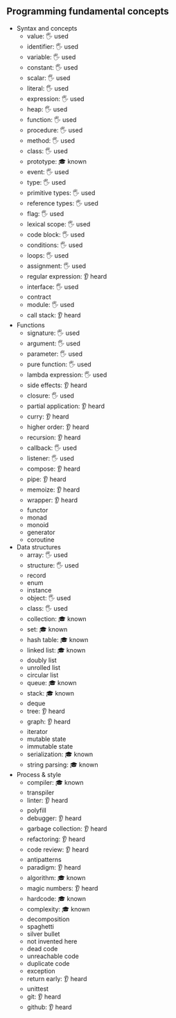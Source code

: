## Programming fundamental concepts

- Syntax and concepts
  - value: 🖐️ used
  - identifier: 🖐️ used
  - variable: 🖐️ used
  - constant: 🖐️ used
  - scalar: 🖐️ used
  - literal: 🖐️ used
  - expression: 🖐️ used
  - heap: 🖐️ used
  - function: 🖐️ used
  - procedure: 🖐️ used
  - method: 🖐️ used
  - class: 🖐️ used
  - prototype: 🎓 known
  - event: 🖐️ used
  - type: 🖐️ used
  - primitive types: 🖐️ used
  - reference types: 🖐️ used
  - flag: 🖐️ used
  - lexical scope: 🖐️ used
  - code block: 🖐️ used
  - conditions: 🖐️ used
  - loops: 🖐️ used
  - assignment: 🖐️ used
  - regular expression: 👂 heard
  - interface: 🖐️ used
  - contract
  - module: 🖐️ used
  - call stack: 👂 heard
- Functions
  - signature: 🖐️ used
  - argument: 🖐️ used
  - parameter: 🖐️ used
  - pure function: 🖐️ used
  - lambda expression: 🖐️ used
  - side effects: 👂 heard
  - closure: 🖐️ used
  - partial application: 👂 heard
  - curry: 👂 heard
  - higher order: 👂 heard
  - recursion: 👂 heard
  - callback: 🖐️ used
  - listener: 🖐️ used
  - compose: 👂 heard
  - pipe: 👂 heard
  - memoize: 👂 heard
  - wrapper: 👂 heard
  - functor
  - monad
  - monoid
  - generator
  - coroutine
- Data structures
  - array: 🖐️ used
  - structure: 🖐️ used
  - record
  - enum
  - instance
  - object: 🖐️ used
  - class: 🖐️ used
  - collection: 🎓 known
  - set: 🎓 known
  - hash table: 🎓 known
  - linked list: 🎓 known
  - doubly list
  - unrolled list
  - circular list
  - queue: 🎓 known
  - stack: 🎓 known
  - deque
  - tree: 👂 heard
  - graph: 👂 heard
  - iterator
  - mutable state
  - immutable state
  - serialization: 🎓 known
  - string parsing: 🎓 known
- Process & style
  - compiler: 🎓 known
  - transpiler
  - linter: 👂 heard
  - polyfill
  - debugger: 👂 heard
  - garbage collection: 👂 heard
  - refactoring: 👂 heard
  - code review: 👂 heard
  - antipatterns
  - paradigm: 👂 heard
  - algorithm: 🎓 known
  - magic numbers: 👂 heard
  - hardcode: 🎓 known
  - complexity: 🎓 known
  - decomposition
  - spaghetti
  - silver bullet
  - not invented here
  - dead code
  - unreachable code
  - duplicate code
  - exception
  - return early: 👂 heard
  - unittest
  - git: 👂 heard
  - github: 👂 heard
